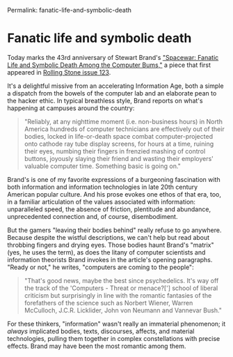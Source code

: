 Permalink: fanatic-life-and-symbolic-death

# Fanatic life and symbolic death

Today marks the 43rd anniversary of Stewart Brand's ["Spacewar: Fanatic Life and Symbolic Death Among the Computer Bums,"](http://www.wheels.org/spacewar/stone/rolling_stone.html) a piece that first appeared in [Rolling Stone issue 123](http://www.rollingstone.com/coverwall/1972).

It's a delightful missive from an accelerating Information Age, both a simple a dispatch from the bowels of the computer lab and an elaborate pean to the hacker ethic. In typical breathless style, Brand reports on what's happening at campuses around the country: 

> "Reliably, at any nighttime moment (i.e. non-business hours) in North America hundreds of computer technicians are effectively out of their bodies, locked in life-or-death space combat computer-projected onto cathode ray tube display screens, for hours at a time, ruining their eyes, numbing their fingers in frenzied mashing of control buttons, joyously slaying their friend and wasting their employers' valuable computer time. Something basic is going on."

Brand's is one of my favorite expressions of a burgeoning fascination with both information and information technologies in late 20th century American popular culture. And his prose evokes one ethos of that era, too, in a familiar articulation of the values associated with information: unparalleled speed, the absence of friction, plentitude and abundance, unprecedented connection and, of course, disembodiment.

But the gamers "leaving their bodies behind" really refuse to go anywhere. Because despite the wistful descriptions, we can't help but read about throbbing fingers and drying eyes. Those bodies haunt Brand's "matrix" (yes, he uses the term), as does the litany of computer scientists and information theorists Brand invokes in the article's opening paragraphs. "Ready or not," he writes, "computers are coming to the people":

> "That's good news, maybe the best since psychedelics. It's way off the track of the 'Computers - Threat or menace?['] school of liberal criticism but surprisingly in line with the romantic fantasies of the forefathers of the science such as Norbert Wiener, Warren McCulloch, J.C.R. Licklider, John von Neumann and Vannevar Bush."

For these thinkers, "information" wasn't really an immaterial phenomenon; it *always* implicated bodies, texts, discourses, affects, and material technologies, pulling them together in complex constellations with precise effects. Brand may have been the most romantic among them.
